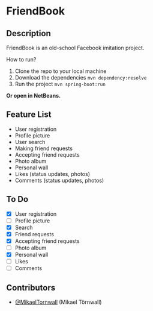 # FriendBook

## Description

FriendBook is an old-school Facebook imitation project.

How to run?

1. Clone the repo to your local machine
2. Download the dependencies `mvn dependency:resolve`
3. Run the project `mvn spring-boot:run`

**Or open in NetBeans.**

## Feature List
* User registration
* Profile picture
* User search
* Making friend requests
* Accepting friend requests
* Photo album
* Personal wall
* Likes (status updates, photos)
* Comments (status updates, photos)

## To Do

- [x] User registration <br>
- [ ] Profile picture <br>
- [x] Search <br>
- [x] Friend requests <br>
- [x] Accepting friend requests <br>
- [ ] Photo album <br>
- [x] Personal wall <br>
- [ ] Likes <br>
- [ ] Comments <br>

## Contributors
* [@MikaelTornwall](https://github.com/MikaelTornwall/) (Mikael Törnwall)
